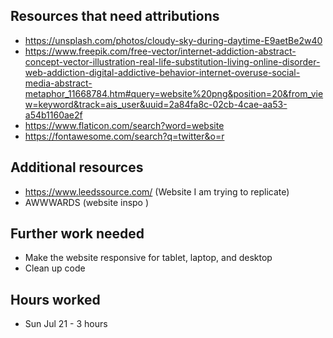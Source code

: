 ## Resources that need attributions
- https://unsplash.com/photos/cloudy-sky-during-daytime-E9aetBe2w40
- https://www.freepik.com/free-vector/internet-addiction-abstract-concept-vector-illustration-real-life-substitution-living-online-disorder-web-addiction-digital-addictive-behavior-internet-overuse-social-media-abstract-metaphor_11668784.htm#query=website%20png&position=20&from_view=keyword&track=ais_user&uuid=2a84fa8c-02cb-4cae-aa53-a54b1160ae2f
- https://www.flaticon.com/search?word=website
- https://fontawesome.com/search?q=twitter&o=r

## Additional resources
- https://www.leedssource.com/ (Website I am trying to replicate)
- AWWWARDS (website inspo
)

## Further work needed
- Make the website responsive for tablet, laptop, and desktop
- Clean up code

## Hours worked
- Sun Jul 21 - 3 hours